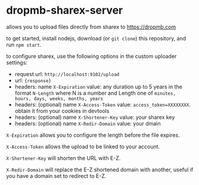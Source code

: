 # dropmb-sharex-server

allows you to upload files directly from sharex to https://dropmb.com

to get started, install nodejs, download (or `git clone`) this repository, and run `npm start`.

to configure sharex, use the following options in the custom uploader settings:
- request url: `http://localhost:9102/upload`
- url: `{response}`
- headers: name `X-Expiration` value: any duration up to 5 years in the format `N-Length` where N is a number and Length one of `minutes, hours, days, weeks, months, years`
- headers: (optional) name `X-Access-Token` value: `access_token=XXXXXXXX`. obtain it from your cookies in devtools
- headers: (optional) name `X-Shortener-Key` value: your sharex key
- headers: (optional) name `X-Redir-Domain` value: your dmain

`X-Expiration` allows you to configure the length before the file expires.

`X-Access-Token` allows the upload to be linked to your account.

`X-Shortener-Key` will shorten the URL with E-Z.

`X-Redir-Domain` will replace the E-Z shortened domain with another, useful if you have a domain set to redirect to E-Z.

